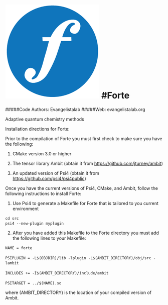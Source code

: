 ![forte](lib/forte_logo.png)
#Forte
=============

#####Code Authors: Evangelistalab
#####Web: evangelistalab.org

Adaptive quantum chemistry methods

Installation directions for Forte:

Prior to the compilation of Forte you must first check to make sure you have the following:

1. CMake version 3.0 or higher

2. The tensor library Ambit (obtain it from https://github.com/jturney/ambit)

3. An updated version of Psi4 (obtain it from https://github.com/psi4/psi4public)

Once you have the current versions of Psi4, CMake, and Ambit, follow the following instructions to install Forte:

1. Use Psi4 to generate a Makefile for Forte that is tailored to you current environment
```
cd src
psi4 --new-plugin myplugin
```

2. After you have added this Makefile to the Forte directory you must add the following lines to your Makefile:
```
NAME = forte

PSIPLUGIN = -L$(OBJDIR)/lib -lplugin -L$(AMBIT_DIRECTORY)/obj/src -lambit

INCLUDES += -I$(AMBIT_DIRECTORY)/include/ambit

PSITARGET = ../$(NAME).so
```
where (AMBIT_DIRECTORY) is the location of your compiled version of Ambit.

